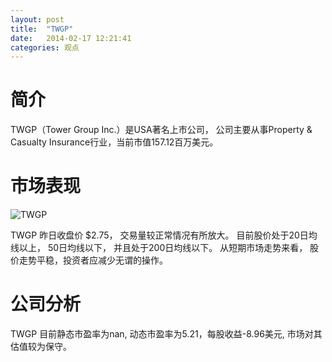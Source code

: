 ```yaml
---
layout: post
title:  "TWGP"
date:   2014-02-17 12:21:41
categories: 观点
---
```


# 简介
TWGP（Tower Group Inc.）是USA著名上市公司，
公司主要从事Property & Casualty Insurance行业，当前市值157.12百万美元。

# 市场表现

![TWGP](http://finviz.com/chart.ashx?t=TWGP&ty=c&ta=1&p=d&s=l)

TWGP 昨日收盘价 $2.75，
交易量较正常情况有所放大。
目前股价处于20日均线以上，
50日均线以下，
并且处于200日均线以下。
从短期市场走势来看，
股价走势平稳，投资者应减少无谓的操作。

# 公司分析
TWGP 目前静态市盈率为nan, 动态市盈率为5.21，每股收益-8.96美元,
市场对其估值较为保守。
